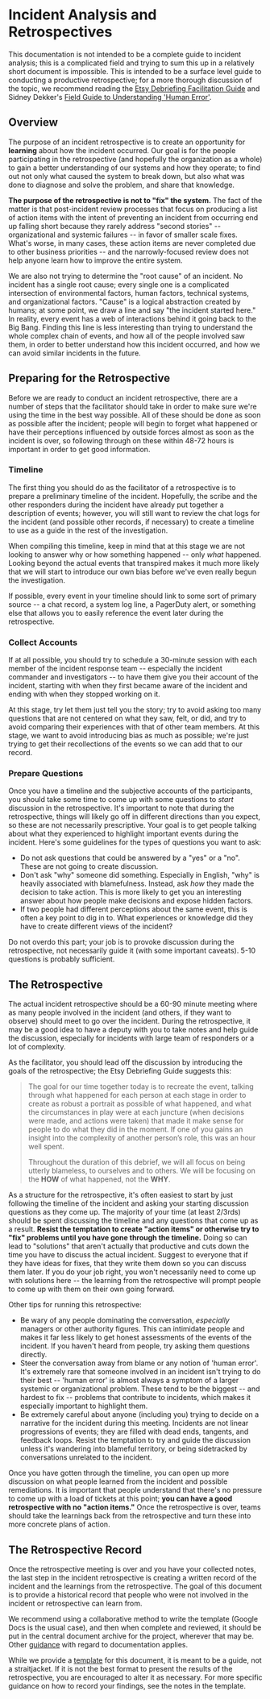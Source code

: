 # Incident Analysis and Retrospectives

This documentation is not intended to be a complete guide to incident
analysis; this is a complicated field and trying to sum this up in a
relatively short document is impossible. This is intended to be a surface
level guide to conducting a productive retrospective; for a more thorough
discussion of the topic, we recommend reading the [Etsy Debriefing
Facilitation Guide](https://github.com/etsy/DebriefingFacilitationGuide)
and Sidney Dekker's [Field Guide to Understanding 'Human
Error'](https://www.amazon.com/Field-Guide-Understanding-Human-Error-ebook-dp-B00BL0OZ0E/dp/B00BL0OZ0E/).

## Overview

The purpose of an incident retrospective is to create an opportunity for
**learning** about how the incident occurred. Our goal is for the people
participating in the retrospective (and hopefully the organization as a
whole) to gain a better understanding of our systems and how they operate;
to find out not only what caused the system to break down, but also what
was done to diagnose and solve the problem, and share that knowledge.

**The purpose of the retrospective is not to "fix" the system.** The fact
of the matter is that post-incident review processes that focus on
producing a list of action items with the intent of preventing an incident
from occurring end up falling short because they rarely address "second
stories" -- organizational and systemic failures -- in favor of smaller
scale fixes. What's worse, in many cases, these action items are never
completed due to other business priorities -- and the narrowly-focused
review does not help anyone learn how to improve the entire system.

We are also not trying to determine the "root cause" of an incident. No
incident has a single root cause; every single one is a complicated
intersection of environmental factors, human factors, technical systems,
and organizational factors. "Cause" is a logical abstraction created by
humans; at some point, we draw a line and say "the incident started here."
In reality, every event has a web of interactions behind it going back
to the Big Bang. Finding this line is less interesting than trying to
understand the whole complex chain of events, and how all of the people
involved saw them, in order to better understand how this incident
occurred, and how we can avoid similar incidents in the future.

## Preparing for the Retrospective

Before we are ready to conduct an incident retrospective, there are a
number of steps that the facilitator should take in order to make sure
we're using the time in the best way possible. All of these should be
done as soon as possible after the incident; people will begin to forget
what happened or have their perceptions influenced by outside forces
almost as soon as the incident is over, so following through on these
within 48-72 hours is important in order to get good information.

### Timeline

The first thing you should do as the facilitator of a retrospective is
to prepare a preliminary timeline of the incident. Hopefully, the scribe
and the other responders during the incident have already put together
a description of events; however, you will still want to review the chat
logs for the incident (and possible other records, if necessary) to
create a timeline to use as a guide in the rest of the investigation.

When compiling this timeline, keep in mind that at this stage we are not
looking to answer why or how something happened -- only *what* happened.
Looking beyond the actual events that transpired makes it much more likely
that we will start to introduce our own bias before we've even really
begun the investigation.

If possible, every event in your timeline should link to some sort of
primary source -- a chat record, a system log line, a PagerDuty alert,
or something else that allows you to easily reference the event later
during the retrospective.

### Collect Accounts

If at all possible, you should try to schedule a 30-minute session with
each member of the incident response team -- especially the incident
commander and investigators -- to have them give you their account of
the incident, starting with when they first became aware of the incident
and ending with when they stopped working on it.

At this stage, try let them just tell you the story; try to avoid asking
too many questions that are not centered on what they saw, felt, or did,
and try to avoid comparing their experiences with that of other team
members. At this stage, we want to avoid introducing bias as much as
possible; we're just trying to get their recollections of the events so
we can add that to our record.

### Prepare Questions

Once you have a timeline and the subjective accounts of the participants,
you should take some time to come up with some questions to *start*
discussion in the retrospective. It's important to note that during the
retrospective, things will likely go off in different directions than you
expect, so these are not necessarily prescriptive. Your goal is to get
people talking about what they experienced to highlight important events
during the incident. Here's some guidelines for the types of questions
you want to ask:

- Do not ask questions that could be answered by a "yes" or a "no". These
  are not going to create discussion.
- Don't ask "why" someone did something. Especially in English, "why" is
  heavily associated with blamefulness. Instead, ask *how* they made the
  decision to take action. This is more likely to get you an interesting
  answer about how people make decisions and expose hidden factors.
- If two people had different perceptions about the same event, this is
  often a key point to dig in to. What experiences or knowledge did they
  have to create different views of the incident?

Do not overdo this part; your job is to provoke discussion during the
retrospective, not necessarily guide it (with some important caveats).
5-10 questions is probably sufficient.

## The Retrospective

The actual incident retrospective should be a 60-90 minute meeting where
as many people involved in the incident (and others, if they want to
observe) should meet to go over the incident. During the retrospective,
it may be a good idea to have a deputy with you to take notes and help
guide the discussion, especially for incidents with large team of
responders or a lot of complexity.

As the facilitator, you should lead off the discussion by introducing the
goals of the retrospective; the Etsy Debriefing Guide suggests this:

> The goal for our time together today is to recreate the event, talking through
> what happened for each person at each stage in order to create as robust a
> portrait as possible of what happened, and what the circumstances in play were
> at each juncture (when decisions were made, and actions were taken) that made
> it make sense for people to do what they did in the moment. If one of you gains
> an insight into the complexity of another person’s role, this was an hour well
> spent.
>
> Throughout the duration of this debrief, we will all focus on being utterly
> blameless, to ourselves and to others. We will be focusing on the **HOW** of
> what happened, not the **WHY**.

As a structure for the retrospective, it's often easiest to start by just
following the timeline of the incident and asking your starting discussion
questions as they come up. The majority of your time (at least 2/3rds)
should be spent discussing the timeline and any questions that come up as
a result. **Resist the temptation to create "action items" or otherwise try
to "fix" problems until you have gone through the timeline.** Doing so can
lead to "solutions" that aren't actually that productive and cuts down the
time you have to discuss the actual incident. Suggest to everyone that if
they have ideas for fixes, that they write them down so you can discuss
them later. If you do your job right, you won't necessarily need to come up
with solutions here -- the learning from the retrospective will prompt
people to come up with them on their own going forward.

Other tips for running this retrospective:

- Be wary of any people dominating the conversation, *especially* managers
  or other authority figures. This can intimidate people and makes it far
  less likely to get honest assessments of the events of the incident. If
  you haven't heard from people, try asking them questions directly.
- Steer the conversation away from blame or any notion of 'human error'.
  It's extremely rare that someone involved in an incident isn't trying
  to do their best -- 'human error' is almost always a symptom of a larger
  systemic or organizational problem. These tend to be the biggest -- and
  hardest to fix -- problems that contribute to incidents, which makes it
  especially important to highlight them.
- Be extremely careful about anyone (including you) trying to decide on a
  narrative for the incident during this meeting. Incidents are not linear
  progressions of events; they are filled with dead ends, tangents, and
  feedback loops. Resist the temptation to try and guide the discussion
  unless it's wandering into blameful territory, or being sidetracked by
  conversations unrelated to the incident.

Once you have gotten through the timeline, you can open up more discussion
on what people learned from the incident and possible remediations. It is
important that people understand that there's no pressure to come up with
a load of tickets at this point; **you can have a good retrospective with
no "action items."** Once the retrospective is over, teams should take the
learnings back from the retrospective and turn these into more concrete
plans of action.

## The Retrospective Record

Once the retrospective meeting is over and you have your collected notes,
the last step in the incident retrospective is creating a written record
of the incident and the learnings from the retrospective. The goal of
this document is to provide a historical record that people who were not
involved in the incident or retrospective can learn from.

We recommend using a collaborative method to write the template (Google
Docs is the usual case), and then when complete and reviewed, it should
be put in the central document archive for the project, wherever that
may be. Other [guidance](../documentation/README.md) with regard to
documentation applies.

While we provide a [template](./retro-template.md) for this document,
it is meant to be a guide, not a straitjacket. If it is not the best
format to present the results of the retrospective, you are encouraged to
alter it as necessary. For more specific guidance on how to record your
findings, see the notes in the template.
